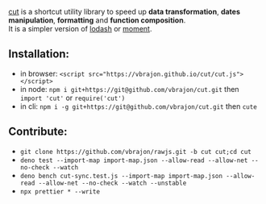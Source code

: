 [cut](https://github.com/vbrajon/cut) is a shortcut utility library to speed up **data transformation**, **dates manipulation**, **formatting** and **function composition**.  
It is a simpler version of [lodash](https://github.com/lodash/lodash) or [moment](https://github.com/moment/moment/).

## Installation:

- in browser: `<script src="https://vbrajon.github.io/cut/cut.js"></script>`
- in node: `npm i git+https://git@github.com/vbrajon/cut.git` then `import 'cut'` or `require('cut')`
- in cli: `npm i -g git+https://git@github.com/vbrajon/cut.git` then `cute`

## Contribute:

- `git clone https://github.com/vbrajon/rawjs.git -b cut cut;cd cut`
- `deno test --import-map import-map.json --allow-read --allow-net --no-check --watch`
- `deno bench cut-sync.test.js --import-map import-map.json --allow-read --allow-net --no-check --watch --unstable`
- `npx prettier * --write`
